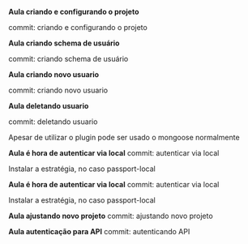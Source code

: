 **Aula criando e configurando o projeto**

commit: criando e configurando o projeto

**Aula criando schema de usuário**

commit: criando schema de usuário

**Aula criando novo usuario**

commit: criando novo usuario

**Aula deletando usuario**

commit: deletando usuario

Apesar de utilizar o plugin pode ser usado o mongoose normalmente

**Aula é hora de autenticar via local**
commit: autenticar via local

Instalar a estratégia, no caso passport-local

**Aula é hora de autenticar via local**
commit: autenticar via local

Instalar a estratégia, no caso passport-local

**Aula ajustando novo projeto**
commit: ajustando novo projeto

**Aula autenticação para API**
commit: autenticando API